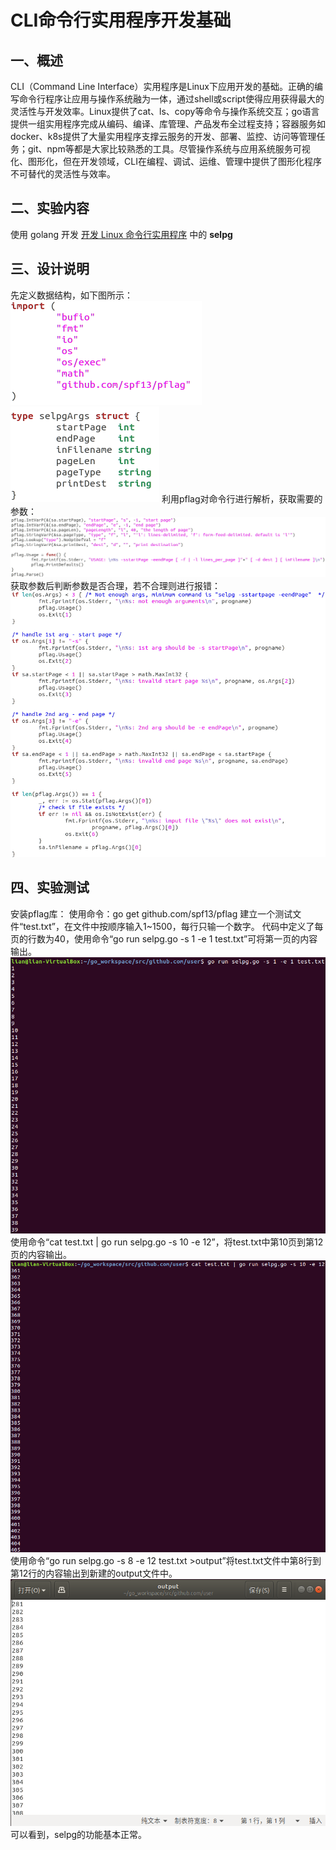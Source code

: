 # CLI命令行实用程序开发基础
## 一、概述
  CLI（Command Line Interface）实用程序是Linux下应用开发的基础。正确的编写命令行程序让应用与操作系统融为一体，通过shell或script使得应用获得最大的灵活性与开发效率。Linux提供了cat、ls、copy等命令与操作系统交互；go语言提供一组实用程序完成从编码、编译、库管理、产品发布全过程支持；容器服务如docker、k8s提供了大量实用程序支撑云服务的开发、部署、监控、访问等管理任务；git、npm等都是大家比较熟悉的工具。尽管操作系统与应用系统服务可视化、图形化，但在开发领域，CLI在编程、调试、运维、管理中提供了图形化程序不可替代的灵活性与效率。
## 二、实验内容
  使用 golang 开发 [开发 Linux 命令行实用程序](https://www.ibm.com/developerworks/cn/linux/shell/clutil/index.html) 中的 **selpg**
## 三、设计说明
  先定义数据结构，如下图所示：
  ![](1.png)
  ![](2.png)
  利用pflag对命令行进行解析，获取需要的参数：
  ![](3.png)
  获取参数后判断参数是否合理，若不合理则进行报错：
  ![](4.png)
## 四、实验测试
  安装pflag库：
  使用命令：go get github.com/spf13/pflag
  建立一个测试文件“test.txt”，在文件中按顺序输入1~1500，每行只输一个数字。
  代码中定义了每页的行数为40，使用命令“go run selpg.go -s 1 -e 1 test.txt”可将第一页的内容输出。
  ![](5.png)
  使用命令“cat test.txt | go run selpg.go -s 10 -e 12”，将test.txt中第10页到第12页的内容输出。
  ![](6.png)
  使用命令“go run selpg.go -s 8 -e 12 test.txt >output”将test.txt文件中第8行到第12行的内容输出到新建的output文件中。
  ![](7.png)
  可以看到，selpg的功能基本正常。
